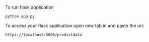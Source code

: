 

To run flask application 

```
python app.py
```


To access your flask application open new tab in and paste the url:
```
https://localhost:5000/predictdata
```
